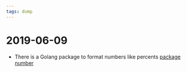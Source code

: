 ```yaml
---
tags: dump
---
```

# 2019-06-09

- There is a Golang package to format numbers like percents [package number](https://godoc.org/golang.org/x/text/number)